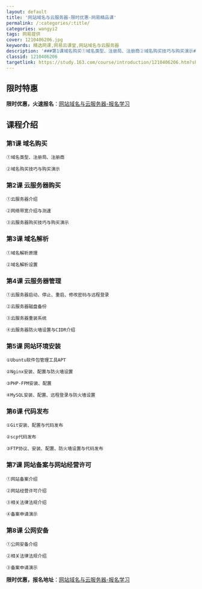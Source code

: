 ```yaml
---
layout: default
title: '网站域名与云服务器-限时优惠-网易精品课'
permalink: /:categories/:title/
categories: wangyi2
tags: 网易提供
cover: 1210406206.jpg
keywords: 精选网课,网易云课堂,网站域名与云服务器
description: '###第1课域名购买①域名类型、注册局、注册商②域名购买技巧与购买演示###第2课云服务器购买①云服务器介绍②网络带宽介'
classid: 1210406206
targetlink: https://study.163.com/course/introduction/1210406206.htm?share=1&shareId=1025206652&utm_campaign=share&utm_medium=iphoneShare&utm_source=&utm_u=1025206652
---
```


## 限时特惠

**限时优惠，火速报名**：[网站域名与云服务器-报名学习](https://study.163.com/course/introduction/1210406206.htm?share=1&shareId=1025206652&utm_campaign=share&utm_medium=iphoneShare&utm_source=&utm_u=1025206652)

## 课程介绍

### 第1课 域名购买 



    ①域名类型、注册局、注册商

    ②域名购买技巧与购买演示



### 第2课 云服务器购买



    ①云服务器介绍

    ②网络带宽介绍与测速

    ③云服务器购买技巧与购买演示



### 第3课 域名解析



    ①域名解析原理

    ②域名解析设置



### 第4课 云服务器管理 



    ①云服务器启动、停止、重启、修改密码与远程登录

    ②云服务器磁盘备份

    ③云服务器重装系统

    ④云服务器防火墙设置与CIDR介绍



### 第5课 网站环境安装



    ①Ubuntu软件包管理工具APT

    ②Nginx安装、配置与防火墙设置

    ③PHP-FPM安装、配置

    ④MySQL安装、配置、远程登录与防火墙设置



### 第6课 代码发布



    ①Git安装、配置与代码发布

    ②scp代码发布

    ③FTP协议、安装、配置、防火墙设置与代码发布

                  

### 第7课 网站备案与网站经营许可 



    ①网站备案介绍

    ②网站经营许可介绍

    ③相关法律法规介绍

    ④备案申请演示



### 第8课 公网安备 



    ①公网安备介绍

    ②相关法律法规介绍

    ③备案申请演示

**限时优惠，报名地址**：[网站域名与云服务器-报名学习](https://study.163.com/course/introduction/1210406206.htm?share=1&shareId=1025206652&utm_campaign=share&utm_medium=iphoneShare&utm_source=&utm_u=1025206652)

